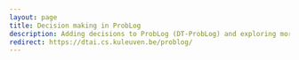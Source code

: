 ```yaml
---
layout: page
title: Decision making in ProbLog
description: Adding decisions to ProbLog (DT-ProbLog) and exploring more efficient inference techniques to find decisions that maximise the expected utility.
redirect: https://dtai.cs.kuleuven.be/problog/
---
```

